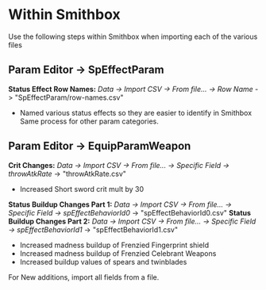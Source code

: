 # Within Smithbox
Use the following steps within Smithbox when importing each of the various files


## Param Editor -> SpEffectParam
**Status Effect Row Names:** *Data -> Import CSV -> From file... -> Row Name* -> "SpEffectParam/row-names.csv"
- Named various status effects so they are easier to identify in Smithbox
Same process for other param categories.


## Param Editor -> EquipParamWeapon
**Crit Changes:** *Data -> Import CSV -> From file... -> Specific Field -> throwAtkRate* -> "throwAtkRate.csv"
- Increased Short sword crit mult by 30

**Status Buildup Changes Part 1:** *Data -> Import CSV -> From file... -> Specific Field -> spEffectBehaviorId0* -> "spEffectBehaviorId0.csv"
**Status Buildup Changes Part 2:** *Data -> Import CSV -> From file... -> Specific Field -> spEffectBehaviorId1* -> "spEffectBehaviorId1.csv"
- Increased madness buildup of Frenzied Fingerprint shield
- Increased madness buildup of Frenzied Celebrant Weapons
- Increased buildup values of spears and twinblades

For New additions, import all fields from a file.
